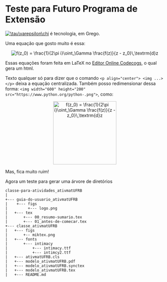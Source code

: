 # Teste para Futuro Programa de Extensão

<a href="https://www.codecogs.com/eqnedit.php?latex=\tau\varepsilon\chi" target="_blank"><img src="https://latex.codecogs.com/gif.latex?\tau\varepsilon\chi" title="\tau\varepsilon\chi" /></a> é tecnologia, em Grego.

Uma equação que gosto muito é essa:

<p align="center">
<img src="https://latex.codecogs.com/gif.latex?f(z_0)&space;=&space;\frac{1}{2\pi&space;i}\oint_\Gamma&space;\frac{f(z)}{z&space;-&space;z_0}\,\textrm{d}z" title="f(z_0) = \frac{1}{2\pi i}\oint_\Gamma \frac{f(z)}{z - z_0}\,\textrm{d}z" /></p>

Essas equações foram feita em LaTeX no [Editor Online Codecogs][CD], o qual gera um html.

[CD]: https://www.codecogs.com/latex/eqneditor.php

Texto qualquer só para dizer que o comando `<p align="center"> <img ...> </p>` deixa a equação centralizada.
Também posso redimensionar dessa forma: `<img width="600" height="200" src="https://www.python.org/python-.png">`, como:

<p align="center">
<img width="200" height="200" src="https://latex.codecogs.com/gif.latex?f(z_0)&space;=&space;\frac{1}{2\pi&space;i}\oint_\Gamma&space;\frac{f(z)}{z&space;-&space;z_0}\,\textrm{d}z" title="f(z_0) = \frac{1}{2\pi i}\oint_\Gamma \frac{f(z)}{z - z_0}\,\textrm{d}z" />
</p>

Mas, fica muito ruim!

Agora um teste para gerar uma árvore de diretórios

```
classe-para-atividades_ativmatUFRB
|
+--- guia-do-usuario_ativmatUFRB
|    +--- figs
|         +--- logo.png
|   +--- tex
|       +--- 00_resumo-sumario.tex
|       +--- 01_antes-de-comecar.tex
+--- classe_ativmatUFRB
|   +--- figs
|       +-- miktex.png
|   +--- fonts
|       +--- intimacy
|           +--- intimacy.ttf
|           +--- intimcy2.ttf
|   +--- ativmatUFRB.cls
|   +--- modelo_ativmatUFRB.pdf
|   +--- modelo_ativmatUFRB.synctex
|   +--- modelo_ativmatUFRB.tex
|   +--- README.md
```

